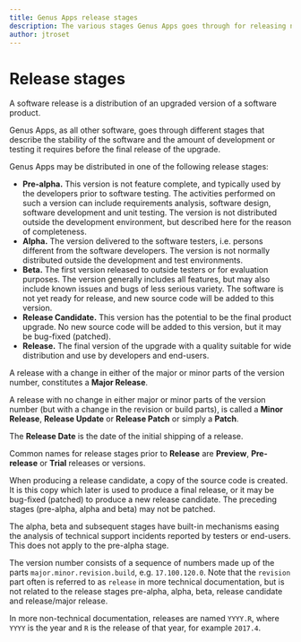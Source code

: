 ```yaml
---
title: Genus Apps release stages
description: The various stages Genus Apps goes through for releasing new or changed functionality.
author: jtroset
---
```


# Release stages

A software release is a distribution of an upgraded version of a software product.

Genus Apps, as all other software, goes through different stages that describe the stability of the software and the amount of development or testing it requires before the final release of the upgrade.

Genus Apps may be distributed in one of the following release stages:

*   **Pre-alpha.** This version is not feature complete, and typically used by the developers prior to software testing. The activities performed on such a version can include requirements analysis, software design, software development and unit testing. The version is not distributed outside the development environment, but described here for the reason of completeness.
*   **Alpha.** The version delivered to the software testers, i.e. persons different from the software developers. The version is not normally distributed outside the development and test environments.
*   **Beta.** The first version released to outside testers or for evaluation purposes. The version generally includes all features, but may also include known issues and bugs of less serious variety. The software is not yet ready for release, and new source code will be added to this version.
*   **Release Candidate.** This version has the potential to be the final product upgrade. No new source code will be added to this version, but it may be bug-fixed (patched).
*   **Release.** The final version of the upgrade with a quality suitable for wide distribution and use by developers and end-users.

A release with a change in either of the major or minor parts of the version number, constitutes a **Major Release**.

A release with no change in either major or minor parts of the version number (but with a change in the revision or build parts), is called a **Minor Release**, **Release Update** or **Release Patch** or simply a **Patch**.

The **Release Date** is the date of the initial shipping of a release.

Common names for release stages prior to **Release** are **Preview**, **Pre-release** or **Trial** releases or versions.

When producing a release candidate, a copy of the source code is created. It is this copy which later is used to produce a final release, or it may be bug-fixed (patched) to produce a new release candidate. The preceding stages (pre-alpha, alpha and beta) may not be patched.

The alpha, beta and subsequent stages have built-in mechanisms easing the analysis of technical support incidents reported by testers or end-users. This does not apply to the pre-alpha stage.

The version number consists of a sequence of numbers made up of the parts `major.minor.revision.build`, e.g. `17.100.120.0`. Note that the `revision` part often is referred to as `release` in more technical documentation, but is not related to the release stages pre-alpha, alpha, beta, release candidate and release/major release.

In more non-technical documentation, releases are named `YYYY.R`, where `YYYY` is the year and `R` is the release of that year, for example `2017.4`.

